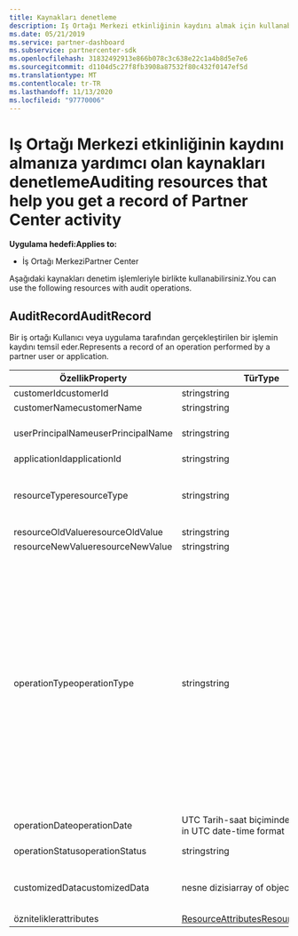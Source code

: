 ```yaml
---
title: Kaynakları denetleme
description: Iş Ortağı Merkezi etkinliğinin kaydını almak için kullanabileceğiniz AuditRecord gibi Iş Ortağı Merkezi API denetim kaynakları hakkında bilgi edinin.
ms.date: 05/21/2019
ms.service: partner-dashboard
ms.subservice: partnercenter-sdk
ms.openlocfilehash: 31832492913e866b078c3c638e22c1a4b8d5e7e6
ms.sourcegitcommit: d1104d5c27f8fb3908a87532f80c432f0147ef5d
ms.translationtype: MT
ms.contentlocale: tr-TR
ms.lasthandoff: 11/13/2020
ms.locfileid: "97770006"
---
```

# <a name="auditing-resources-that-help-you-get-a-record-of-partner-center-activity"></a><span data-ttu-id="7afe8-103">Iş Ortağı Merkezi etkinliğinin kaydını almanıza yardımcı olan kaynakları denetleme</span><span class="sxs-lookup"><span data-stu-id="7afe8-103">Auditing resources that help you get a record of Partner Center activity</span></span>

<span data-ttu-id="7afe8-104">**Uygulama hedefi:**</span><span class="sxs-lookup"><span data-stu-id="7afe8-104">**Applies to:**</span></span>

- <span data-ttu-id="7afe8-105">İş Ortağı Merkezi</span><span class="sxs-lookup"><span data-stu-id="7afe8-105">Partner Center</span></span>

<span data-ttu-id="7afe8-106">Aşağıdaki kaynakları denetim işlemleriyle birlikte kullanabilirsiniz.</span><span class="sxs-lookup"><span data-stu-id="7afe8-106">You can use the following resources with audit operations.</span></span>

## <a name="auditrecord"></a><span data-ttu-id="7afe8-107">AuditRecord</span><span class="sxs-lookup"><span data-stu-id="7afe8-107">AuditRecord</span></span>

<span data-ttu-id="7afe8-108">Bir iş ortağı Kullanıcı veya uygulama tarafından gerçekleştirilen bir işlemin kaydını temsil eder.</span><span class="sxs-lookup"><span data-stu-id="7afe8-108">Represents a record of an operation performed by a partner user or application.</span></span>

| <span data-ttu-id="7afe8-109">Özellik</span><span class="sxs-lookup"><span data-stu-id="7afe8-109">Property</span></span> | <span data-ttu-id="7afe8-110">Tür</span><span class="sxs-lookup"><span data-stu-id="7afe8-110">Type</span></span> | <span data-ttu-id="7afe8-111">Description</span><span class="sxs-lookup"><span data-stu-id="7afe8-111">Description</span></span> |
| --- | --- | ---|
| <span data-ttu-id="7afe8-112">customerId</span><span class="sxs-lookup"><span data-stu-id="7afe8-112">customerId</span></span> | <span data-ttu-id="7afe8-113">string</span><span class="sxs-lookup"><span data-stu-id="7afe8-113">string</span></span> | <span data-ttu-id="7afe8-114">Müşteriyi tanımlayan GUID biçimli bir dize.</span><span class="sxs-lookup"><span data-stu-id="7afe8-114">A GUID-formatted string that identifies the customer.</span></span> |
| <span data-ttu-id="7afe8-115">customerName</span><span class="sxs-lookup"><span data-stu-id="7afe8-115">customerName</span></span> | <span data-ttu-id="7afe8-116">string</span><span class="sxs-lookup"><span data-stu-id="7afe8-116">string</span></span> | <span data-ttu-id="7afe8-117">Müşteri adı.</span><span class="sxs-lookup"><span data-stu-id="7afe8-117">The customer name.</span></span> |
| <span data-ttu-id="7afe8-118">userPrincipalName</span><span class="sxs-lookup"><span data-stu-id="7afe8-118">userPrincipalName</span></span> | <span data-ttu-id="7afe8-119">string</span><span class="sxs-lookup"><span data-stu-id="7afe8-119">string</span></span> | <span data-ttu-id="7afe8-120">Kullanıcı asıl adı veya Kullanıcı tanımlayıcısı.</span><span class="sxs-lookup"><span data-stu-id="7afe8-120">The user principal name or user identifier.</span></span> <span data-ttu-id="7afe8-121">Genellikle, bu özellik Internet standart RFC 822 ' i temel alan bir e-posta adresi biçimindeki Kullanıcı için Internet stili bir oturum açma adıdır.</span><span class="sxs-lookup"><span data-stu-id="7afe8-121">Typically, this property is an Internet-style login name for a user in an email address format based on Internet standard RFC 822.</span></span> |
| <span data-ttu-id="7afe8-122">applicationId</span><span class="sxs-lookup"><span data-stu-id="7afe8-122">applicationId</span></span> | <span data-ttu-id="7afe8-123">string</span><span class="sxs-lookup"><span data-stu-id="7afe8-123">string</span></span> | <span data-ttu-id="7afe8-124">İşlemi gerçekleştiren uygulamayı tanımlayan bir dize.</span><span class="sxs-lookup"><span data-stu-id="7afe8-124">A string that identifies the application that performed the operation.</span></span> |
| <span data-ttu-id="7afe8-125">resourceType</span><span class="sxs-lookup"><span data-stu-id="7afe8-125">resourceType</span></span> | <span data-ttu-id="7afe8-126">string</span><span class="sxs-lookup"><span data-stu-id="7afe8-126">string</span></span> | <span data-ttu-id="7afe8-127">İşlemin üzerinde işlem yaptığı kaynak türü.</span><span class="sxs-lookup"><span data-stu-id="7afe8-127">The type of resource acted upon by the operation.</span></span> <span data-ttu-id="7afe8-128">Olası değerler: `customer` , `customer_user` , `order` , `subscription` , `license` , `third_party_add_on` , `mpn_association` , `transfer` , `application` , `application_credential` , `partner_user` , `partner_relationship` .</span><span class="sxs-lookup"><span data-stu-id="7afe8-128">Possible values: `customer`, `customer_user`, `order`, `subscription`, `license`, `third_party_add_on`, `mpn_association`, `transfer`, `application`, `application_credential`, `partner_user`, `partner_relationship`.</span></span> |
| <span data-ttu-id="7afe8-129">resourceOldValue</span><span class="sxs-lookup"><span data-stu-id="7afe8-129">resourceOldValue</span></span> | <span data-ttu-id="7afe8-130">string</span><span class="sxs-lookup"><span data-stu-id="7afe8-130">string</span></span> | <span data-ttu-id="7afe8-131">Kaynağın eski değeri.</span><span class="sxs-lookup"><span data-stu-id="7afe8-131">The old value of the resource.</span></span> |
| <span data-ttu-id="7afe8-132">resourceNewValue</span><span class="sxs-lookup"><span data-stu-id="7afe8-132">resourceNewValue</span></span> | <span data-ttu-id="7afe8-133">string</span><span class="sxs-lookup"><span data-stu-id="7afe8-133">string</span></span> | <span data-ttu-id="7afe8-134">Kaynağın yeni değeri.</span><span class="sxs-lookup"><span data-stu-id="7afe8-134">The new value of the resource.</span></span> |
| <span data-ttu-id="7afe8-135">operationType</span><span class="sxs-lookup"><span data-stu-id="7afe8-135">operationType</span></span> | <span data-ttu-id="7afe8-136">string</span><span class="sxs-lookup"><span data-stu-id="7afe8-136">string</span></span> | <span data-ttu-id="7afe8-137">Gerçekleştirilen işlem türü.</span><span class="sxs-lookup"><span data-stu-id="7afe8-137">The type of operation performed.</span></span> <span data-ttu-id="7afe8-138">Olası değerler: `update_customer_qualification` , `update_subscription` , `upgrade_subscription` , `convert_trial_subscription` , `add_customer` , `update_customer_billing_profile` , `update_customer_partner_contract_company_name` , `update_customer_spending_budget` , `delete_customer` (yalnızca Sandbox tümleştirme hesapları), `remove_partner_customer_relationship` , `create_order` `update_order` `create_customer_user` `delete_customer_user` `update_customer_user` `update_customer_user_licenses` `reset_customer_user_password` `update_customer_user_principal_name` `restore_customer_user` `create_mpn_association` `update_mpn_association` `update_sfb_customer_user_licenses` `update_transfer` `create_partner_relationship` `register_application` `unregister_application` `add_application_credential` `remove_application_credential` `create_partner_user` `update_partner_user` `create_self_serve_policy` `update_self_serve_policy` `create_self_serve_policy` `delete_self_serve_policy` `remove_partner_relationship` `delete_tip_customer` `create_related_referral` `update_related_referral` `create_referral` `update_referral` `get_software_key` `get_software_download_link` `increase_spending_limit` `ready_invoice` `create_agreement` `extend_relationship` `create_transfer` ,,,,,,,,,,,,,,,,,,,,,,,,,,,,,,,,,,,,,,,,,,,</span><span class="sxs-lookup"><span data-stu-id="7afe8-138">Possible values: `update_customer_qualification`, `update_subscription`, `upgrade_subscription`, `convert_trial_subscription`, `add_customer`, `update_customer_billing_profile`, `update_customer_partner_contract_company_name`, `update_customer_spending_budget`, `delete_customer` (sandbox integration accounts only), `remove_partner_customer_relationship`, `create_order`, `update_order`, `create_customer_user`, `delete_customer_user`, `update_customer_user`, `update_customer_user_licenses`, `reset_customer_user_password`, `update_customer_user_principal_name`, `restore_customer_user`, `create_mpn_association`, `update_mpn_association`, `update_sfb_customer_user_licenses`, `update_transfer`, `create_partner_relationship`, `register_application`, `unregister_application`, `add_application_credential`, `remove_application_credential`, `create_partner_user`, `update_partner_user`, `create_self_serve_policy`, `update_self_serve_policy`, `create_self_serve_policy`, `delete_self_serve_policy`,`remove_partner_relationship`,`delete_tip_customer`,`create_related_referral`,`update_related_referral`, `create_referral`, `update_referral`, `get_software_key`, `get_software_download_link`, `increase_spending_limit`, `ready_invoice`, `create_agreement`, `extend_relationship`, `create_transfer`.</span></span> |
| <span data-ttu-id="7afe8-139">operationDate</span><span class="sxs-lookup"><span data-stu-id="7afe8-139">operationDate</span></span> | <span data-ttu-id="7afe8-140">UTC Tarih-saat biçiminde dize</span><span class="sxs-lookup"><span data-stu-id="7afe8-140">string in UTC date-time format</span></span> | <span data-ttu-id="7afe8-141">İşlemin gerçekleştirildiği tarih ve saat.</span><span class="sxs-lookup"><span data-stu-id="7afe8-141">The date and time when the operation was performed.</span></span> |
| <span data-ttu-id="7afe8-142">operationStatus</span><span class="sxs-lookup"><span data-stu-id="7afe8-142">operationStatus</span></span> | <span data-ttu-id="7afe8-143">string</span><span class="sxs-lookup"><span data-stu-id="7afe8-143">string</span></span> | <span data-ttu-id="7afe8-144">Denetlenen işlemin durumu.</span><span class="sxs-lookup"><span data-stu-id="7afe8-144">The status of the operation being audited.</span></span> <span data-ttu-id="7afe8-145">Olası değerler: `succeeded` , `failed` , veya `progress` işlemin devam ettiği anlamına gelir.</span><span class="sxs-lookup"><span data-stu-id="7afe8-145">Possible values: `succeeded`, `failed`, or `progress`, which means the operation is still in progress.</span></span> |
| <span data-ttu-id="7afe8-146">customizedData</span><span class="sxs-lookup"><span data-stu-id="7afe8-146">customizedData</span></span>  | <span data-ttu-id="7afe8-147">nesne dizisi</span><span class="sxs-lookup"><span data-stu-id="7afe8-147">array of objects</span></span> | <span data-ttu-id="7afe8-148">Ek bilgi.</span><span class="sxs-lookup"><span data-stu-id="7afe8-148">Additional information.</span></span> <span data-ttu-id="7afe8-149">Her nesne iki JSON anahtar-değer çifti içerir: ilki `key` ve bir dize değeri, ikincisi `value` ve bir dize değeri.</span><span class="sxs-lookup"><span data-stu-id="7afe8-149">Each object contains two JSON key-value pairs: the first is `key` and a string value, the second is `value` and a string value.</span></span> <span data-ttu-id="7afe8-150">Dizideki nesne sayısı, gerçekleştirilen işlem türüne bağlıdır.</span><span class="sxs-lookup"><span data-stu-id="7afe8-150">The number of objects in the array depends on the type of operation that was performed.</span></span> |
| <span data-ttu-id="7afe8-151">öznitelikler</span><span class="sxs-lookup"><span data-stu-id="7afe8-151">attributes</span></span> | [<span data-ttu-id="7afe8-152">ResourceAttributes</span><span class="sxs-lookup"><span data-stu-id="7afe8-152">ResourceAttributes</span></span>](utility-resources.md#resourceattributes) | <span data-ttu-id="7afe8-153">Meta veri öznitelikleri.</span><span class="sxs-lookup"><span data-stu-id="7afe8-153">The metadata attributes.</span></span> |
